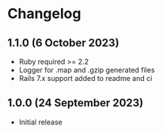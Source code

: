 # Changelog

## 1.1.0 (6 October 2023)

- Ruby required >= 2.2
- Logger for .map and .gzip generated files
- Rails 7.x support added to readme and ci

## 1.0.0 (24 September 2023)

- Initial release
